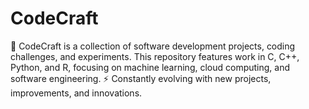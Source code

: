 # CodeCraft
🚀 CodeCraft is a collection of software development projects, coding challenges, and experiments. This repository features work in C, C++, Python, and R, focusing on machine learning, cloud computing, and software engineering. ⚡ Constantly evolving with new projects, improvements, and innovations.
